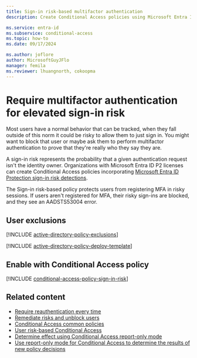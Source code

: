 ```yaml
---
title: Sign-in risk-based multifactor authentication
description: Create Conditional Access policies using Microsoft Entra ID Protection sign-in risk.

ms.service: entra-id
ms.subservice: conditional-access
ms.topic: how-to
ms.date: 09/17/2024

ms.author: joflore
author: MicrosoftGuyJFlo
manager: femila
ms.reviewer: lhuangnorth, cokoopma
---
```

# Require multifactor authentication for elevated sign-in risk

Most users have a normal behavior that can be tracked, when they fall outside of this norm it could be risky to allow them to just sign in. You might want to block that user or maybe ask them to perform multifactor authentication to prove that they're really who they say they are. 

A sign-in risk represents the probability that a given authentication request isn't the identity owner. Organizations with Microsoft Entra ID P2 licenses can create Conditional Access policies incorporating [Microsoft Entra ID Protection sign-in risk detections](~/id-protection/concept-identity-protection-risks.md). 

The Sign-in risk-based policy protects users from registering MFA in risky sessions. If users aren't registered for MFA, their risky sign-ins are blocked, and they see an AADSTS53004 error.

## User exclusions
[!INCLUDE [active-directory-policy-exclusions](~/includes/entra-policy-exclude-user.md)]

[!INCLUDE [active-directory-policy-deploy-template](~/includes/entra-policy-deploy-template.md)]

## Enable with Conditional Access policy

[!INCLUDE [conditional-access-policy-sign-in-risk](../../includes/conditional-access-policy-sign-in-risk.md)]

## Related content

- [Require reauthentication every time](~/identity/conditional-access/concept-session-lifetime.md#require-reauthentication-every-time)
- [Remediate risks and unblock users](~/id-protection/howto-identity-protection-remediate-unblock.md)
- [Conditional Access common policies](concept-conditional-access-policy-common.md)
- [User risk-based Conditional Access](policy-risk-based-user.md)
- [Determine effect using Conditional Access report-only mode](howto-conditional-access-insights-reporting.md)
- [Use report-only mode for Conditional Access to determine the results of new policy decisions](concept-conditional-access-report-only.md)
